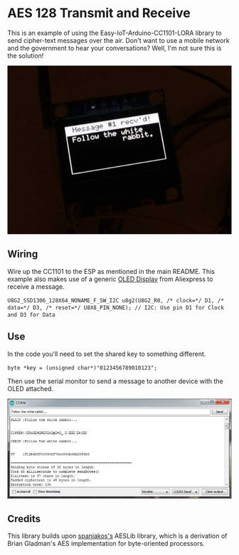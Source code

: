 # AES 128 Transmit and Receive

This is an example of using the Easy-IoT-Arduino-CC1101-LORA library to send cipher-text messages over the air. Don't want to use a mobile network and the government to hear your conversations? Well, I'm not sure this is the solution! 

![Message Received](aes_message_rec.jpg)

## Wiring

Wire up the CC1101 to the ESP as mentioned in the main README. This example also makes use of a generic [OLED Display](https://www.aliexpress.com/item/32767499263.html?spm=a2g0s.9042311.0.0.27424c4dBKzhaz) from Aliexpress to receive a message.

```
U8G2_SSD1306_128X64_NONAME_F_SW_I2C u8g2(U8G2_R0, /* clock=*/ D1, /* data=*/ D3, /* reset=*/ U8X8_PIN_NONE); // I2C: Use pin D1 for Clock and D3 for Data
```

## Use

In the code you'll need to set the shared key to something different.


```
byte *key = (unsigned char*)"0123456789010123";
```

Then use the serial monitor to send a message to another device with the OLED attached.

![Wiring](serial.jpg)


## Credits

This library builds upon [spaniakos's](https://github.com/spaniakos/AES) AESLib library, which is a derivation of Brian Gladman's AES implementation for byte-oriented processors.